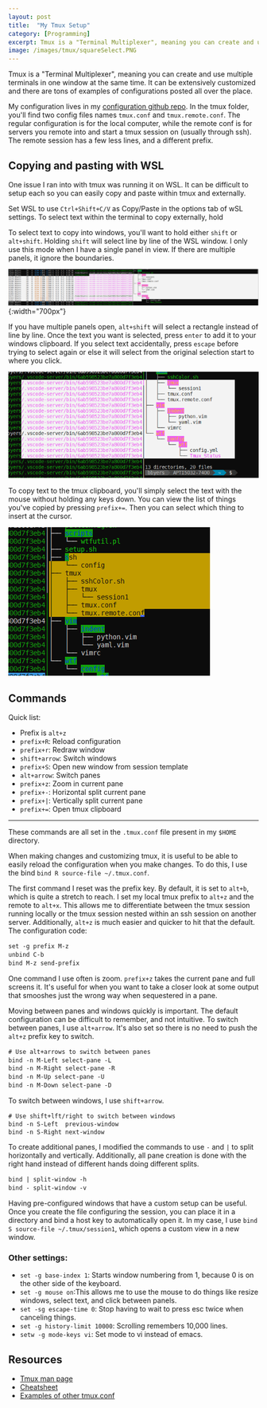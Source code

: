 ```yaml
---
layout: post
title:	"My Tmux Setup"
category: [Programming]
excerpt: Tmux is a "Terminal Multiplexer", meaning you can create and use multiple terminals in one window at the same time. This article describes the various customizations I have made to make my life in the terminal easier.
image: /images/tmux/squareSelect.PNG
---
```


Tmux is a "Terminal Multiplexer", meaning you can create and use multiple terminals in one window at the same time.
It can be extensively customized and there are tons of examples of configurations posted all over the place.

My configuration lives in my [configuration github repo](https://github.com/B13rg/configuration).
In the tmux folder, you'll find two config files names `tmux.conf` and `tmux.remote.conf`.
The regular configuration is for the local computer, while the remote conf is for servers you remote into and start a tmux session on (usually through ssh).
The remote session has a few less lines, and a different prefix.

## Copying and pasting with WSL

One issue I ran into with tmux was running it on WSL.
It can be difficult to setup each so you can easily copy and paste within tmux and externally.

Set WSL to use `Ctrl+Shift+C/V` as Copy/Paste in the options tab of wSL settings.
To select text within the terminal to copy externally, hold

To select text to copy into windows, you'll want to hold either `shift` or `alt+shift`.
Holding `shift` will select line by line of the WSL window.
I only use this mode when I have a single panel in view.
If there are multiple panels, it ignore the boundaries.

![Selecting holding `shift`](/images/tmux/lineSelect.PNG){:width="700px"}

If you have multiple panels open, `alt+shift` will select a rectangle instead of line by line.
Once the text you want is selected, press `enter` to add it to your windows clipboard.
If you select text accidentally, press `escape` before trying to select again or else it will select from the original selection start to where you click.

![Selecting holding `alt+shift`](/images/tmux/squareSelect.PNG)

To copy text to the tmux clipboard, you'll simply select the text with the mouse without holding any keys down.
You can view the list of things you've copied by pressing `prefix+=`.
Then you can select which thing to insert at the cursor.

![Selecting text for tmux](/images/tmux/tmuxSelect.PNG)

## Commands

Quick list:

* Prefix is `alt+z`
* `prefix+R`: Reload configuration
* `prefix+r`: Redraw window
* `shift+arrow`: Switch windows
* `prefix+S`: Open new window from session template
* `alt+arrow`: Switch panes
* `prefix+z`: Zoom in current pane
* `prefix+-`: Horizontal split current pane
* `prefix+|`: Vertically split current pane
* `prefix+=`: Open tmux clipboard

---

These commands are all set in the `.tmux.conf` file present in my `$HOME` directory.

When making changes and customizing tmux, it is useful to be able to easily reload the configuration when you make changes.
To do this, I use the bind `bind R source-file ~/.tmux.conf`.

The first command I reset was the prefix key.
By default, it is set to `alt+b`, which is quite a stretch to reach.
I set my local tmux prefix to `alt+z` and the remote to `alt+x`.
This allows me to differentiate between the tmux session running locally or the tmux session nested within an ssh session on another server.
Additionally, `alt+z` is much easier and quicker to hit that the default.
The configuration code:

```txt
set -g prefix M-z
unbind C-b
bind M-z send-prefix
```

One command I use often is zoom.
`prefix+z` takes the current pane and full screens it.
It's useful for when you want to take a closer look at some output that smooshes just the wrong way when sequestered in a pane.

Moving between panes and windows quickly is important.
The default configuration can be difficult to remember, and not intuitive.
To switch between panes, I use `alt+arrow`.
It's also set so there is no need to push the `alt+z` prefix key to switch.

```txt
# Use alt+arrows to switch between panes
bind -n M-Left select-pane -L
bind -n M-Right select-pane -R
bind -n M-Up select-pane -U
bind -n M-Down select-pane -D
```

To switch between windows, I use `shift+arrow`.

```
# Use shift+lft/right to switch between windows
bind -n S-Left  previous-window
bind -n S-Right next-window
```

To create additional panes, I modified the commands to use `-` and `|` to split horizontally and vertically.
Additionally, all pane creation is done with the right hand instead of different hands doing different splits.

```txt
bind | split-window -h
bind - split-window -v
```

Having pre-configured windows that have a custom setup can be useful.
Once you create the file configuring the session, you can place it in a directory and bind a host key to automatically open it.
In my case, I use `bind S source-file ~/.tmux/session1`, which opens a custom view in a new window.

### Other settings:

* `set -g base-index 1`: Starts window numbering from 1, because 0 is on the other side of the keyboard.
* `set -g mouse on`:This allows me to use the mouse to do things like resize windows, select text, and click between panels.
* `set -sg escape-time 0`: Stop having to wait to press esc twice when canceling things.
* `set -g history-limit 10000`: Scrolling remembers 10,000 lines.
* `setw -g mode-keys vi`: Set mode to vi instead of emacs.

## Resources

* [Tmux man page](http://man7.org/linux/man-pages/man1/tmux.1.html)
* [Cheatsheet](https://tmuxcheatsheet.com/)
* [Examples of other tmux.conf](https://gist.github.com/search?o=desc&q=tmux.conf&s=stars)